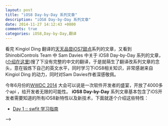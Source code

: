 ```yaml
---
layout: post
title: "iOS8 Day-by-Day 系列文章"
description: "iOS8 Day-by-Day 系列文章"
date: 2014-11-27 14:12:43 +0800
comments: true
categories: iOS8,Day-by-Day,翻译
---
```


看完 Kingiol Ding 翻译的[天天品尝iOS7甜点](http://blog.kingiol.com/blog/2014/01/06/introducting-ios7-day-by-day/)系列的文章，又看到 ShinobiControls Team 中 Sam Davies 中关于  iOS8 Day-by-Day 系列的文章，([介绍在这里](http://blog.kingiol.com/blog/2014/01/06/introducting-ios7-day-by-day/))搜了下没有完整的中文的翻译，于是就萌生了翻译改系列文章的念头，意在锻炼下自己的英文水平，同时学习下iOS8相关知识，非常感谢来自 Kingiol Ding 的动力，同时对Sam Davies作者深感敬佩。

今年6月份的[WWDC 2014](https://developer.apple.com/wwdc/) 大会可以说是一次软件开发者的盛宴，开放了4000多个api ，给开发者无限的可能性。
**iOS8 Day-by-Day** 系列文章基本包含了iOS开发者需要知道的所有iOS8新特性以及新技术，下面就逐个介绍这些特性：

+ [Day 1 :: swfit 学习指南](/blog/2014/11/27/ios8daybyday-swfit/)
<!-- + Day 2 :: 分享应用扩展<!--more--> -->
<!-- + Day 3 :: 分享应用扩展 -->
